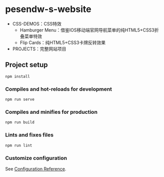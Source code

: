 # pesendw-s-website
+ CSS-DEMOS：CSS特效
  + Hamburger Menu：借鉴IOS移动端官网导航菜单的纯HTML5+CSS3折叠菜单特效
  + Flip Cards：纯HTML5+CSS3卡牌反转效果
+ PROJECTS：完整网站项目

## Project setup
```
npm install
```

### Compiles and hot-reloads for development
```
npm run serve
```

### Compiles and minifies for production
```
npm run build
```

### Lints and fixes files
```
npm run lint
```

### Customize configuration
See [Configuration Reference](https://cli.vuejs.org/config/).
